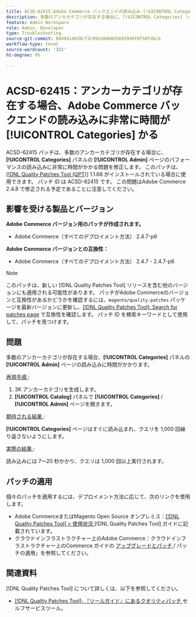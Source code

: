 ```yaml
---
title: ACSD-62415:Adobe Commerce バックエンドの読み込み [!UICONTROL Categories] 非常に遅い
description: 多数のアンカカテゴリが存在する場合に、[!UICONTROL Categories] ントロールパネルの [!UICONTROL Admin] ページのパフォーマンスの読み込みに非常に時間がかかるAdobe Commerceの問題を修正するために、ACSD-62415 パッチを適用してください。
feature: Admin Workspace
role: Admin, Developer
type: Troubleshooting
source-git-commit: 8040414630cf3c992e0d68d5693990f8f50fdbcb
workflow-type: tm+mt
source-wordcount: '321'
ht-degree: 0%

---
```



# ACSD-62415：アンカーカテゴリが存在する場合、Adobe Commerce バックエンドの読み込みに非常に時間が **[!UICONTROL Categories]** かる

ACSD-62415 パッチは、多数のアンカーカテゴリが存在する場合に、**[!UICONTROL Categories]** パネルの **[!UICONTROL Admin]** ページのパフォーマンスの読み込みに非常に時間がかかる問題を修正します。 このパッチは、[[!DNL Quality Patches Tool (QPT)]](/help/tools/quality-patches-tool/quality-patches-tool-to-self-serve-quality-patches.md) 1.1.68 がインストールされている場合に使用できます。 パッチ ID は ACSD-62415 です。 この問題はAdobe Commerce 2.4.8 で修正される予定であることに注意してください。

## 影響を受ける製品とバージョン

**Adobe Commerce バージョン用のパッチが作成されます。**

* Adobe Commerce（すべてのデプロイメント方法） 2.4.7-p6

**Adobe Commerce バージョンとの互換性：**

* Adobe Commerce（すべてのデプロイメント方法） 2.4.7 - 2.4.7-p6

>[!NOTE]
>
>このパッチは、新しい [!DNL Quality Patches Tool] リリースを含む他のバージョンにも適用される可能性があります。 パッチがAdobe Commerceのバージョンと互換性があるかどうかを確認するには、`magento/quality-patches` パッケージを最新バージョンに更新し、[[!DNL Quality Patches Tool]: Search for patches page](https://experienceleague.adobe.com/tools/commerce-quality-patches/index.html?lang=ja) で互換性を確認します。 パッチ ID を検索キーワードとして使用して、パッチを見つけます。

## 問題

多数のアンカーカテゴリが存在する場合、**[!UICONTROL Categories]** パネルの **[!UICONTROL Admin]** ページの読み込みに時間がかかります。

<u> 再現手順 </u>:

1. 3K アンカーカテゴリを生成します。
1. **[!UICONTROL Catalog]** パネルで **[!UICONTROL Categories]** / **[!UICONTROL Admin]** ページを開きます。

<u> 期待される結果 </u>:

**[!UICONTROL Categories]** ページはすぐに読み込まれ、クエリを 1,000 回繰り返さないようにします。

<u> 実際の結果 </u>:

読み込みには 7～20 秒かかり、クエリは 1,000 回以上実行されます。

## パッチの適用

個々のパッチを適用するには、デプロイメント方法に応じて、次のリンクを使用します。

* Adobe CommerceまたはMagento Open Source オンプレミス：[[!DNL Quality Patches Tool] > 使用状況 ](/help/tools/quality-patches-tool/usage.md) [!DNL Quality Patches Tool] ガイドに記載されています。
* クラウドインフラストラクチャー上のAdobe Commerce：クラウドインフラストラクチャー上のCommerce ガイドの [ アップグレードとパッチ ](https://experienceleague.adobe.com/docs/commerce-cloud-service/user-guide/develop/upgrade/apply-patches.html?lang=ja)/ パッチの適用」を参照してください。

## 関連資料

[!DNL Quality Patches Tool] について詳しくは、以下を参照してください。

* [[!DNL Quality Patches Tool]: 『ツールガイド』にあるクオリティパッチ ](/help/tools/quality-patches-tool/quality-patches-tool-to-self-serve-quality-patches.md) セルフサービスツール。
